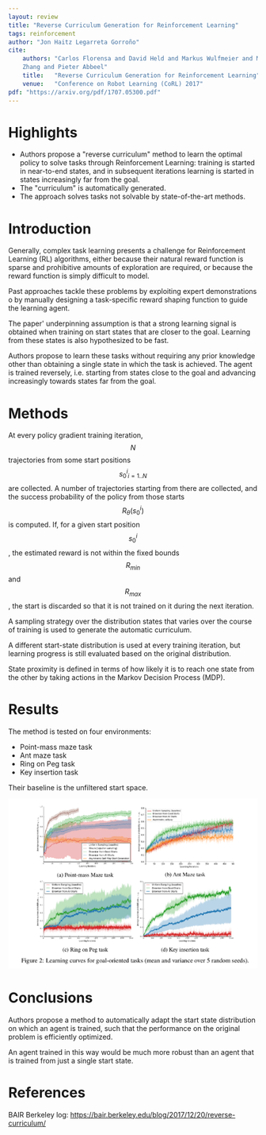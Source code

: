 ```yaml
---
layout: review
title: "Reverse Curriculum Generation for Reinforcement Learning"
tags: reinforcement
author: "Jon Haitz Legarreta Gorroño"
cite:
    authors: "Carlos Florensa and David Held and Markus Wulfmeier and Michael
    Zhang and Pieter Abbeel"
    title:   "Reverse Curriculum Generation for Reinforcement Learning"
    venue:   "Conference on Robot Learning (CoRL) 2017"
pdf: "https://arxiv.org/pdf/1707.05300.pdf"
---
```



# Highlights

- Authors propose a "reverse curriculum" method to learn the optimal policy to
solve tasks through Reinforcement Learning: training is started in near-to-end
states, and in subsequent iterations learning is started in states increasingly
far from the goal.
- The "curriculum" is automatically generated.
- The approach solves tasks not solvable by state-of-the-art methods.


# Introduction

Generally, complex task learning presents a challenge for Reinforcement Learning
(RL) algorithms, either because their natural reward function is sparse and
prohibitive amounts of exploration are required, or because the reward function
is simply difficult to model.

Past approaches tackle these problems by exploiting expert demonstrations o
by manually designing a task-specific reward shaping function to guide the
learning agent.

The paper' underpinning assumption is that a strong learning signal is obtained
when training on start states that are closer to the goal. Learning from these
states is also hypothesized to be fast.

Authors propose to learn these tasks without requiring any prior knowledge other
than obtaining a single state in which the task is achieved. The agent is
trained reversely, i.e. starting from states close to the goal and advancing
increasingly towards states far from the goal.


# Methods

At every policy gradient training iteration, $$N$$ trajectories from some start
positions $${s^i_0}_{i = 1..N}$$ are collected. A number of trajectories
starting from there are collected, and the success probability of the policy
from those starts $$R_{\theta}(s^i_0)$$ is computed. If, for a given start
position $$s^i_0$$, the estimated reward is not within the fixed bounds
$$R_{min}$$ and $$R_{max}$$, the start is discarded so that it is not trained on
it during the next iteration.

A sampling strategy over the distribution states that varies over the course of
training is used to generate the automatic curriculum.

A different start-state distribution is used at every training iteration, but
learning progress is still evaluated based on the original distribution.

State proximity is defined in terms of how likely it is to reach one state from
the other by taking actions in the Markov Decision Process (MDP).


# Results

The method is tested on four environments:
- Point-mass maze task
- Ant maze task
- Ring on Peg task
- Key insertion task

Their baseline is the unfiltered start space.

![](/deep-learning/images/ReverseCurriculumGenerationRL/Results.png)


# Conclusions

Authors propose a method to automatically adapt the start state distribution on
which an agent is trained, such that the performance on the original problem is
efficiently optimized.

An agent trained in this way would be much more robust than an agent that is
trained from just a single start state.


# References

BAIR Berkeley log: https://bair.berkeley.edu/blog/2017/12/20/reverse-curriculum/
